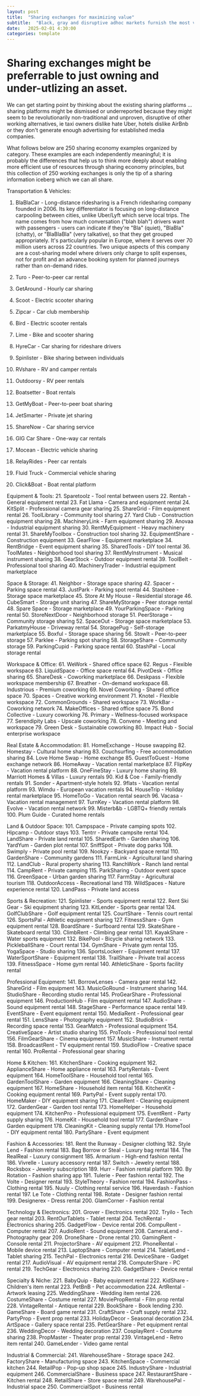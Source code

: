 ```yaml
---
layout: post
title:  "Sharing exchanges for maximizing value"
subtitle:  "Black, gray and disruptive adhoc markets furnish the most valuable information"
date:   2025-02-01 4:30:00
categories: template
---
```



# Sharing exchanges might be preferrable to just owning and under-utlizing an asset.

We can get starting point by thinking about the existing sharing platforms ... sharing platforms might be dismissed or underreported because they might seem to be revolutionarily non-traditional and unproven, disruptive of other working alternatives, ie taxi owners  dislike hate Uber, hotels dislike AirBnb or they don't generate enough advertising for established media companies. 

What follows below are 250 sharing economy examples organized by category. These examples are each independently meaningful; it is probably the differences that help us to think more deeply about enabling more efficient use of resources through sharing economy principles, but this collection of 250 working exchanges is only the tip of a sharing information iceberg which we can all share.

Transportation & Vehicles:

1. BlaBlaCar - Long-distance ridesharing is a French ridesharing company founded in 2006. Its key differentiator is focusing on long-distance carpooling between cities, unlike Uber/Lyft which serve local trips. The name comes from how much conversation ("blah blah") drivers want with passengers - users can indicate if they're "Bla" (quiet), "BlaBla" (chatty), or "BlaBlaBla" (very talkative), so that they get grouped appropriately. It's particularly popular in Europe, where it serves over 70 million users across 22 countries. Two unique aspects of this company are a cost-sharing model where drivers only charge to split expenses, not for profit and an advance booking system for planned journeys rather than on-demand rides.

2. Turo - Peer-to-peer car rental
3. GetAround - Hourly car sharing
4. Scoot - Electric scooter sharing
5. Zipcar - Car club membership
6. Bird - Electric scooter rentals
7. Lime - Bike and scooter sharing
8. HyreCar - Car sharing for rideshare drivers
9. Spinlister - Bike sharing between individuals
10. RVshare - RV and camper rentals
11. Outdoorsy - RV peer rentals
12. Boatsetter - Boat rentals
13. GetMyBoat - Peer-to-peer boat sharing
14. JetSmarter - Private jet sharing
15. ShareNow - Car sharing service
16. GIG Car Share - One-way car rentals
17. Mocean - Electric vehicle sharing
18. RelayRides - Peer car rentals
19. Fluid Truck - Commercial vehicle sharing
20. Click&Boat - Boat rental platform

Equipment & Tools:
21. Sparetoolz - Tool rental between users
22. Rentah - General equipment rental
23. Fat Llama - Camera and equipment rental
24. KitSplit - Professional camera gear sharing
25. ShareGrid - Film equipment rental
26. ToolLibrary - Community tool sharing
27. Yard Club - Construction equipment sharing
28. MachineryLink - Farm equipment sharing
29. Anovaa - Industrial equipment sharing
30. RentMyEquipment - Heavy machinery rental
31. ShareMyToolbox - Construction tool sharing
32. EquipmentShare - Construction equipment
33. GearFlow - Equipment marketplace
34. RentBridge - Event equipment sharing
35. SharedTools - DIY tool rental
36. ToolMates - Neighborhood tool sharing
37. RentMyInstrument - Musical instrument sharing
38. GearStock - Outdoor equipment rental
39. ToolBelt - Professional tool sharing
40. MachineryTrader - Industrial equipment marketplace

Space & Storage:
41. Neighbor - Storage space sharing
42. Spacer - Parking space rental
43. JustPark - Parking spot rental
44. Stashbee - Storage space marketplace
45. Store At My House - Residential storage
46. CubeSmart - Storage unit sharing
47. ShareMyStorage - Peer storage rental
48. Spare Space - Storage marketplace
49. YourParkingSpace - Parking rental
50. StoreNextDoor - Neighborhood storage
51. PeerStorage - Community storage sharing
52. SpaceOut - Storage space marketplace
53. ParkatmyHouse - Driveway rental
54. StoragePug - Self-storage marketplace
55. Boxful - Storage space sharing
56. StowIt - Peer-to-peer storage
57. Parklee - Parking spot sharing
58. StorageShare - Community storage
59. ParkingCupid - Parking space rental
60. StashPal - Local storage rental

Workspace & Office:
61. WeWork - Shared office space
62. Regus - Flexible workspace
63. LiquidSpace - Office space rental
64. PivotDesk - Office sharing
65. ShareDesk - Coworking marketplace
66. Deskpass - Flexible workspace membership
67. Breather - On-demand workspace
68. Industrious - Premium coworking
69. Novel Coworking - Shared office space
70. Spaces - Creative working environment
71. Knotel - Flexible workspace
72. CommonGrounds - Shared workspace
73. WorkBar - Coworking network
74. MakeOffices - Shared office space
75. Bond Collective - Luxury coworking
76. Primary - Wellness-focused workspace
77. Serendipity Labs - Upscale coworking
78. Convene - Meeting and workspace
79. Green Desk - Sustainable coworking
80. Impact Hub - Social enterprise workspace

Real Estate & Accommodation:
81. HomeExchange - House swapping
82. Homestay - Cultural home sharing
83. Couchsurfing - Free accommodation sharing
84. Love Home Swap - Home exchange
85. GuestToGuest - Home exchange network
86. HomeAway - Vacation rental marketplace
87. FlipKey - Vacation rental platform
88. OneFineStay - Luxury home sharing
89. Marriott Homes & Villas - Luxury rentals
90. Kid & Coe - Family-friendly rentals
91. Sonder - Apartment-style hotels
92. 9flats - Vacation rental platform
93. Wimdu - European vacation rentals
94. HouseTrip - Holiday rental marketplace
95. HomeToGo - Vacation rental search
96. Vacasa - Vacation rental management
97. TurnKey - Vacation rental platform
98. Evolve - Vacation rental network
99. Misterb&b - LGBTQ+ friendly rentals
100. Plum Guide - Curated home rentals

Land & Outdoor Space:
101. Campspace - Private camping spots
102. Hipcamp - Outdoor stays
103. Tentrr - Private campsite rental
104. LandShare - Private land rental
105. SharedEarth - Garden sharing
106. YardYum - Garden plot rental
107. SniffSpot - Private dog parks
108. Swimply - Private pool rental
109. Nookzy - Backyard space rental
110. GardenShare - Community gardens
111. FarmLink - Agricultural land sharing
112. LandClub - Rural property sharing
113. RanchWork - Ranch land rental
114. CampRent - Private camping
115. ParkSharing - Outdoor event space
116. GreenSpace - Urban garden sharing
117. FarmStay - Agricultural tourism
118. OutdoorAccess - Recreational land
119. WildSpaces - Nature experience rental
120. LandPass - Private land access

Sports & Recreation:
121. Spinlister - Sports equipment rental
122. Rent Ski Gear - Ski equipment sharing
123. KitLender - Sports gear rental
124. GolfClubShare - Golf equipment rental
125. CourtShare - Tennis court rental
126. SportsPal - Athletic equipment sharing
127. FitnessShare - Gym equipment rental
128. BoardShare - Surfboard rental
129. SkateShare - Skateboard rental
130. ClimbRent - Climbing gear rental
131. KayakShare - Water sports equipment
132. BikePool - Bicycle sharing network
133. PickleballShare - Court rental
134. GymShare - Private gym rental
135. YogaSpace - Studio sharing
136. SportsLockerr - Equipment rental
137. WaterSportShare - Equipment rental
138. TrailShare - Private trail access
139. FitnessSpace - Home gym rental
140. AthleticShare - Sports facility rental

Professional Equipment:
141. BorrowLenses - Camera gear rental
142. ShareGrid - Film equipment
143. MusicGoRound - Instrument sharing
144. StudioShare - Recording studio rental
145. ProGearShare - Professional equipment
146. ProductionHub - Film equipment rental
147. AudioShare - Sound equipment rental
148. StageShare - Performance space rental
149. EventShare - Event equipment rental
150. MediaRent - Professional gear rental
151. LensShare - Photography equipment
152. StudioBrick - Recording space rental
153. GearMatch - Professional equipment
154. CreativeSpace - Artist studio sharing
155. ProTools - Professional tool rental
156. FilmGearShare - Cinema equipment
157. MusicShare - Instrument rental
158. BroadcastRent - TV equipment rental
159. StudioFlow - Creative space rental
160. ProRental - Professional gear sharing

Home & Kitchen:
161. KitchenShare - Cooking equipment
162. ApplianceShare - Home appliance rental
163. PartyRentals - Event equipment
164. HomeToolShare - Household tool rental
165. GardenToolShare - Garden equipment
166. CleaningShare - Cleaning equipment
167. HomeShare - Household item rental
168. KitchenKit - Cooking equipment rental
169. PartyPal - Event supply rental
170. HomeMaker - DIY equipment sharing
171. CleanRent - Cleaning equipment
172. GardenGear - Garden tool rental
173. HomeHelper - Household equipment
174. KitchenPro - Professional equipment
175. EventRent - Party supply sharing
176. HomeKit - Household tool rental
177. GardenShare - Garden equipment
178. CleaningKit - Cleaning supply rental
179. HomeTool - DIY equipment rental
180. PartyShare - Event equipment

Fashion & Accessories:
181. Rent the Runway - Designer clothing
182. Style Lend - Fashion rental
183. Bag Borrow or Steal - Luxury bag rental
184. The RealReal - Luxury consignment
185. Armarium - High-end fashion rental
186. Vivrelle - Luxury accessory rental
187. Switch - Jewelry rental
188. Rocksbox - Jewelry subscription
189. Hurr - Fashion rental platform
190. By Rotation - Fashion sharing app
191. Tulerie - Peer fashion rental
192. The Volte - Designer rental
193. StyleTheory - Fashion rental
194. FashionPass - Clothing rental
195. Nuuly - Clothing rental service
196. Haverdash - Fashion rental
197. Le Tote - Clothing rental
198. Rotate - Designer fashion rental
199. Designerex - Dress rental
200. GlamCorner - Fashion rental

Technology & Electronics:
201. Grover - Electronics rental
202. Tryilo - Tech gear rental
203. RentOurTablets - Tablet rental
204. TechRental - Electronics sharing
205. GadgetFlow - Device rental
206. CompuRent - Computer rental
207. AudioRent - Sound equipment
208. CameraLend - Photography gear
209. DroneShare - Drone rental
210. GamingRent - Console rental
211. ProjectorShare - AV equipment
212. PhoneRental - Mobile device rental
213. LaptopShare - Computer rental
214. TabletLend - Tablet sharing
215. TechPal - Electronics rental
216. DeviceShare - Gadget rental
217. AudioVisual - AV equipment rental
218. ComputerShare - PC rental
219. TechGear - Electronics sharing
220. GadgetShare - Device rental

Specialty & Niche:
221. BabyQuip - Baby equipment rental
222. KidShare - Children's item rental
223. PetBnB - Pet accommodation
224. ArtRental - Artwork leasing
225. WeddingShare - Wedding item rental
226. CostumeShare - Costume rental
227. MoviePropRental - Film prop rental
228. VintageRental - Antique rental
229. BookShare - Book lending
230. GameShare - Board game rental
231. CraftShare - Craft supply rental
232. PartyProp - Event prop rental
233. HolidayDecor - Seasonal decoration
234. ArtSpace - Gallery space rental
235. PetGearShare - Pet equipment rental
236. WeddingDecor - Wedding decoration
237. CosplayRent - Costume sharing
238. PropMaster - Theater prop rental
239. VintageLend - Retro item rental
240. GameLender - Video game rental

Industrial & Commercial:
241. WarehouseShare - Storage space
242. FactoryShare - Manufacturing space
243. KitchenSpace - Commercial kitchen
244. RetailPop - Pop-up shop space
245. IndustryShare - Industrial equipment
246. CommercialShare - Business space
247. RestaurantShare - Kitchen rental
248. RetailShare - Store space rental
249. WarehousePal - Industrial space
250. CommercialSpot - Business rental



